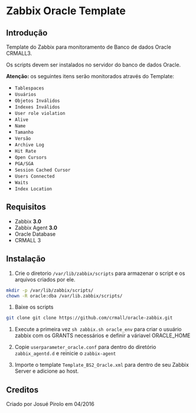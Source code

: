 # Zabbix Oracle Template

## Introdução

Template do Zabbix para monitoramento de Banco de dados Oracle CRMALL3.

Os scripts devem ser instalados no servidor do banco de dados Oracle.

**Atenção:** os seguintes itens serão monitorados através do Template:

- `Tablespaces`
- `Usuários`
- `Objetos Inválidos`
- `Indexes Inválidos`
- `User role violation`
- `Alive`
- `Name`
- `Tamanho`
- `Versão`
- `Archive Log`
- `Hit Rate`
- `Open Cursors`
- `PGA/SGA`
- `Session Cached Cursor`
- `Users Connected`
- `Waits`
- `Index Location`

## Requisitos

- Zabbix **3.0**
- Zabbix Agent **3.0**
- Oracle Database 
- CRMALL 3

## Instalação 

1. Crie o diretorio `/var/lib/zabbix/scripts` para armazenar o script e os arquivos criados por ele.

```sh 
mkdir -p /var/lib/zabbix/scripts/
chown -R oracle:dba /var/lib.zabbix/scripts/
```
1. Baixe os scripts

```sh
git clone git clone https://github.com/crmall/oracle-zabbix.git
``` 

1. Execute a primeira vez `sh zabbix.sh oracle_env` para criar o usuário zabbix com os GRANTS necessários e definir a váriavel ORACLE_HOME 

1. Copie `userparameter_oracle.conf` para dentro do diretório `zabbix_agentd.d` e reinicie o `zabbix-agent`

1. Importe o template `Template_BS2_Oracle.xml` para dentro de seu Zabbix Server e adicione ao host. 

## Creditos

Criado por Josué Pirolo em 04/2016
